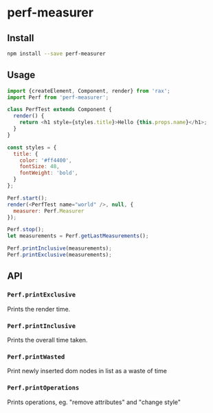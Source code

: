 # perf-measurer

## Install

```bash
npm install --save perf-measurer
```

## Usage

```js
import {createElement, Component, render} from 'rax';
import Perf from 'perf-measurer';

class PerfTest extends Component {
  render() {
    return <h1 style={styles.title}>Hello {this.props.name}</h1>;
  }
}

const styles = {
  title: {
    color: '#ff4400',
    fontSize: 48,
    fontWeight: 'bold',
  }
};

Perf.start();
render(<PerfTest name="world" />, null, {
  measurer: Perf.Measurer
});

Perf.stop();
let measurements = Perf.getLastMeasurements();

Perf.printInclusive(measurements);
Perf.printExclusive(measurements);
```

## API

### `Perf.printExclusive`

Prints the render time.

### `Perf.printInclusive`

Prints the overall time taken.

### `Perf.printWasted`

Print newly inserted dom nodes in list as a waste of time

### `Perf.printOperations`

Prints operations, eg. "remove attributes" and "change style"
